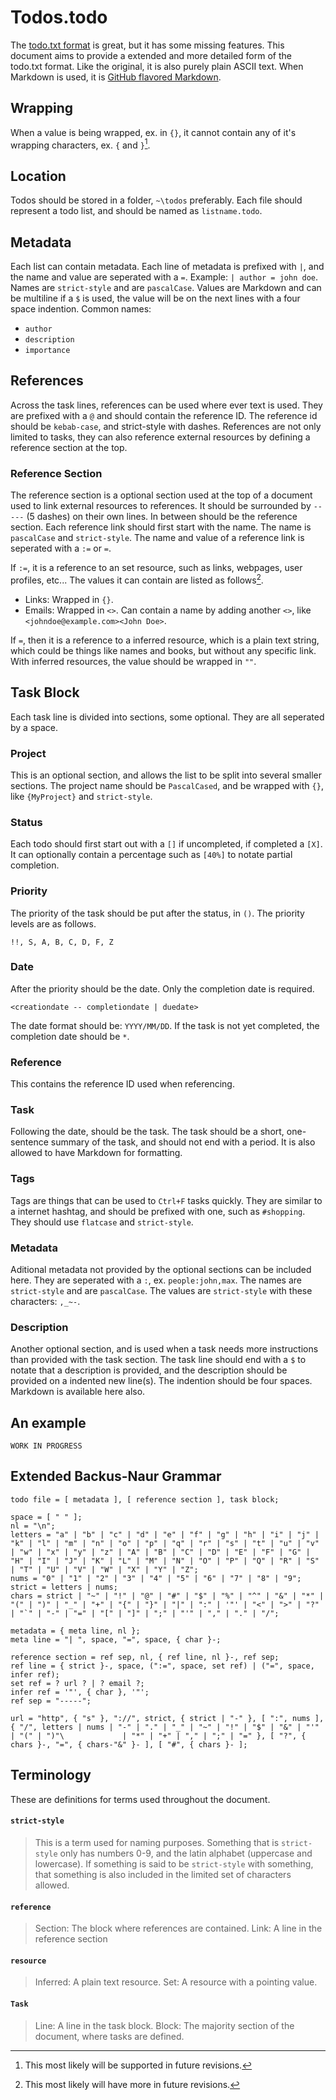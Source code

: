 # Todos.todo
The [todo.txt format](https://github.com/todotxt/todo.txt) is great, but it has some missing features. This document aims to provide a extended and more detailed form of the todo.txt format. Like the original, it is also purely plain ASCII text. When Markdown is used, it is [GitHub flavored Markdown](https://github.github.com/gfm/).



## Wrapping
When a value is being wrapped, ex. in `{}`, it cannot contain any of it's wrapping characters, ex. `{` and `}`[^future-add].



## Location
Todos should be stored in a folder, `~\todos` preferably. Each file should represent a todo list, and should be named as `listname.todo`.



## Metadata
Each list can contain metadata. Each line of metadata is prefixed with `|`, and the name and value are seperated with a `=`. Example: `| author = john doe`. Names are `strict-style` and are `pascalCase`. Values are Markdown and can be multiline if a `$` is used, the value will be on the next lines with a four space indention. Common names:
- `author`
- `description`
- `importance`



## References
Across the task lines, references can be used where ever text is used. They are prefixed with a `@` and should contain the reference ID. The reference id should be `kebab-case`, and strict-style with dashes. References are not only limited to tasks, they can also reference external resources by defining a reference section at the top.


### Reference Section
The reference section is a optional section used at the top of a document used to link external resources to references. It should be surrounded by `-----` (5 dashes) on their own lines. In between should be the reference section. Each reference link should first start with the name. The name is `pascalCase` and `strict-style`. The name and value of a reference link is seperated with a `:=` or `=`. 

If `:=`, it is a reference to an set resource, such as links, webpages, user profiles, etc... The values it can contain are listed as follows[^future-more].
- Links: Wrapped in `{}`.
- Emails: Wrapped in `<>`. Can contain a name by adding another `<>`, like `<johndoe@example.com><John Doe>`.

If `=`, then it is a reference to a inferred resource, which is a plain text string, which could be things like names and books, but without any specific link. With inferred resources, the value should be wrapped in `""`.



## Task Block
Each task line is divided into sections, some optional. They are all seperated by a space.

### Project
This is an optional section, and allows the list to be split into several smaller sections. The project name should be `PascalCased`, and be wrapped with `{}`, like `{MyProject}` and `strict-style`.


### Status
Each todo should first start out with a `[]` if uncompleted, if completed a `[X]`. It can optionally contain a percentage such as `[40%]` to notate partial completion.


### Priority
The priority of the task should be put after the status, in `()`. The priority levels are as follows.
```
!!, S, A, B, C, D, F, Z
```


### Date
After the priority should be the date. Only the completion date is required.
```
<creationdate -- completiondate | duedate>
```
The date format should be: `YYYY/MM/DD`. If the task is not yet completed, the completion date should be `*`.


### Reference
This contains the reference ID used when referencing.


### Task
Following the date, should be the task. The task should be a short, one-sentence summary of the task, and should not end with a period. It is also allowed to have Markdown for formatting.


### Tags
Tags are things that can be used to `Ctrl+F` tasks quickly. They are similar to a internet hashtag, and should be prefixed with one, such as `#shopping`. They should use `flatcase` and `strict-style`.


### Metadata
Aditional metadata not provided by the optional sections can be included here. They are seperated with a `:`, ex. `people:john,max`. The names are `strict-style` and are `pascalCase`. The values are `strict-style` with these characters: `,_~-`.


### Description
Another optional section, and is used when a task needs more instructions than provided with the task section. The task line should end with a `$` to notate that a description is provided, and the description should be provided on a indented new line(s). The indention should be four spaces. Markdown is available here also.



## An example
```
WORK IN PROGRESS
```



## Extended Backus-Naur Grammar
```ebnf
todo file = [ metadata ], [ reference section ], task block;

space = [ " " ];
nl = "\n";
letters = "a" | "b" | "c" | "d" | "e" | "f" | "g" | "h" | "i" | "j" | "k" | "l" | "m" | "n" | "o" | "p" | "q" | "r" | "s" | "t" | "u" | "v" | "w" | "x" | "y" | "z" | "A" | "B" | "C" | "D" | "E" | "F" | "G" | "H" | "I" | "J" | "K" | "L" | "M" | "N" | "O" | "P" | "Q" | "R" | "S" | "T" | "U" | "V" | "W" | "X" | "Y" | "Z";
nums = "0" | "1" | "2" | "3" | "4" | "5" | "6" | "7" | "8" | "9";
strict = letters | nums;
chars = strict | "~" | "!" | "@" | "#" | "$" | "%" | "^" | "&" | "*" | "(" | ")" | "_" | "+" | "{" | "}" | "|" | ":" | '"' | "<" | ">" | "?" | "`" | "-" | "=" | "[" | "]" | ";" | "'" | "," | "." | "/";

metadata = { meta line, nl };
meta line = "| ", space, "=", space, { char }-;

reference section = ref sep, nl, { ref line, nl }-, ref sep;
ref line = { strict }-, space, (":=", space, set ref) | ("=", space, infer ref);
set ref = ? url ? | ? email ?;
infer ref = '"', { char }, '"';
ref sep = "-----";

url = "http", { "s" }, "://", strict, { strict | "-" }, [ ":", nums ], { "/", letters | nums | "-" | "." | "_" | "~" | "!" | "$" | "&" | "'" | "(" | ")"\             | "*" | "+" | "," | ";" | "=" }, [ "?", { chars }-, "=", { chars-"&" }- ], [ "#", { chars }- ];
```



## Terminology
These are definitions for terms used throughout the document.

#### `strict-style`
> This is a term used for naming purposes. Something that is `strict-style` only has numbers 0-9, and the latin alphabet (uppercase and lowercase). If something is said to be `strict-style` with something, that something is also included in the limited set of characters allowed.
#### `reference`
> Section: The block where references are contained.
> Link: A line in the reference section
#### `resource`
> Inferred: A plain text resource.
> Set: A resource with a pointing value.
#### `Task`
> Line: A line in the task block.
> Block: The majority section of the document, where tasks are defined.



[^future-add]: This most likely will be supported in future revisions.
[^future-more]: This most likely will have more in future revisions.
